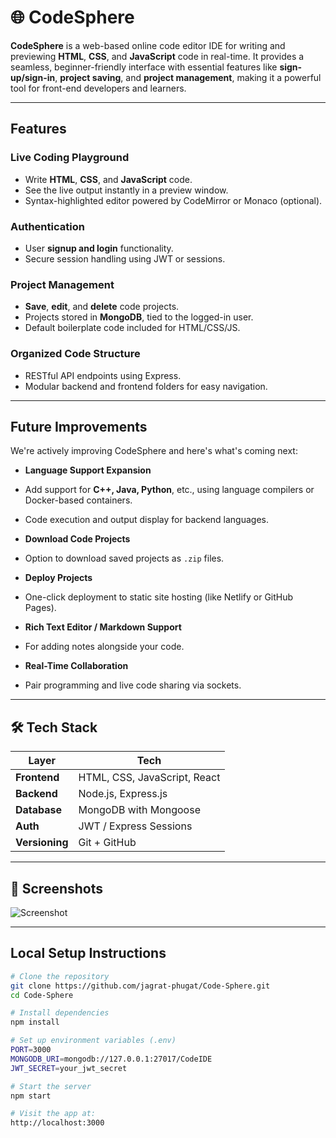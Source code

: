 # 🌐 CodeSphere

**CodeSphere** is a web-based online code editor IDE for writing and previewing **HTML**, **CSS**, and **JavaScript** code in real-time. It provides a seamless, beginner-friendly interface with essential features like **sign-up/sign-in**, **project saving**, and **project management**, making it a powerful tool for front-end developers and learners.

---

## Features

### Live Coding Playground
- Write **HTML**, **CSS**, and **JavaScript** code.
- See the live output instantly in a preview window.
- Syntax-highlighted editor powered by CodeMirror or Monaco (optional).

### Authentication
- User **signup and login** functionality.
- Secure session handling using JWT or sessions.

### Project Management
- **Save**, **edit**, and **delete** code projects.
- Projects stored in **MongoDB**, tied to the logged-in user.
- Default boilerplate code included for HTML/CSS/JS.

### Organized Code Structure
- RESTful API endpoints using Express.
- Modular backend and frontend folders for easy navigation.

---

## Future Improvements

We're actively improving CodeSphere and here's what's coming next:

-  **Language Support Expansion**
  - Add support for **C++, Java, Python**, etc., using language compilers or Docker-based containers.
  - Code execution and output display for backend languages.

-  **Download Code Projects**
  - Option to download saved projects as `.zip` files.

-  **Deploy Projects**
  - One-click deployment to static site hosting (like Netlify or GitHub Pages).

-  **Rich Text Editor / Markdown Support**
  - For adding notes alongside your code.

-  **Real-Time Collaboration**
  - Pair programming and live code sharing via sockets.

---

## 🛠️ Tech Stack

| Layer        | Tech                          |
|--------------|-------------------------------|
| **Frontend** | HTML, CSS, JavaScript, React |
| **Backend**  | Node.js, Express.js           |
| **Database** | MongoDB with Mongoose         |
| **Auth**     | JWT / Express Sessions        |
| **Versioning** | Git + GitHub                 |

---

## 📸 Screenshots

![Screenshot]()

---

## Local Setup Instructions

```bash
# Clone the repository
git clone https://github.com/jagrat-phugat/Code-Sphere.git
cd Code-Sphere

# Install dependencies
npm install

# Set up environment variables (.env)
PORT=3000
MONGODB_URI=mongodb://127.0.0.1:27017/CodeIDE
JWT_SECRET=your_jwt_secret

# Start the server
npm start

# Visit the app at:
http://localhost:3000
